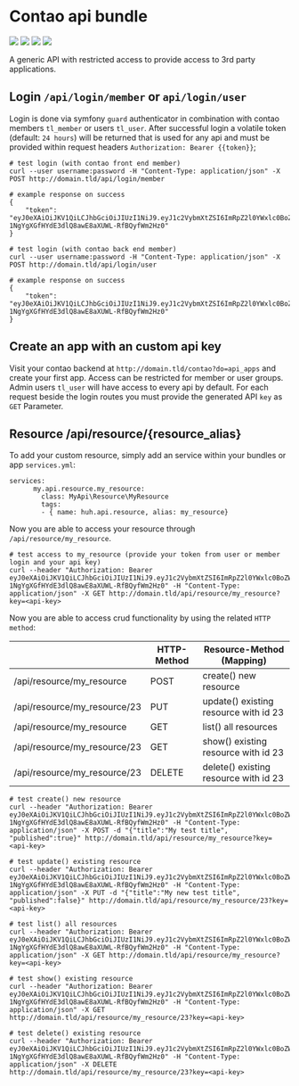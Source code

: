 # Contao api bundle

![](https://img.shields.io/packagist/v/heimrichhannot/contao-privacy-api-bundle.svg)
![](https://img.shields.io/packagist/dt/heimrichhannot/contao-privacy-api-bundle.svg)
[![](https://img.shields.io/travis/heimrichhannot/contao-privacy-api-bundle/master.svg)](https://travis-ci.org/heimrichhannot/contao-privacy-api-bundle/)
[![](https://img.shields.io/coveralls/heimrichhannot/contao-privacy-api-bundle/master.svg)](https://coveralls.io/github/heimrichhannot/contao-privacy-api-bundle)

A generic API with restricted access to provide access to 3rd party applications.

## Login `/api/login/member` or `api/login/user`

Login is done via symfony `guard` authenticator in combination with contao members `tl_member` or users `tl_user`.
After successful login a volatile token (default: `24 hours`) will be returned that is used for any api and must be provided within request headers `Authorization: Bearer {{token}}`;

```
# test login (with contao front end member)
curl --user username:password -H "Content-Type: application/json" -X POST http://domain.tld/api/login/member

# example response on success
{
    "token": "eyJ0eXAiOiJKV1QiLCJhbGciOiJIUzI1NiJ9.eyJ1c2VybmXtZSI6ImRpZ2l0YWxlc0BoZWltcmljaA1oYW5ub3QuZGUiLCJpYXQiOjE1MzY4NTYwMDMsImV4cCI6MTUzNjk0MjQwM30.trp-1NgYgXGfHYdE3dlQ8awE8aXUWL-RfBQyfWm2Hz0"
}

# test login (with contao back end member)
curl --user username:password -H "Content-Type: application/json" -X POST http://domain.tld/api/login/user

# example response on success
{
    "token": "eyJ0eXAiOiJKV1QiLCJhbGciOiJIUzI1NiJ9.eyJ1c2VybmXtZSI6ImRpZ2l0YWxlc0BoZWltcmljaA1oYW5ub3QuZGUiLCJpYXQiOjE1MzY4NTYwMDMsImV4cCI6MTUzNjk0MjQwM30.trp-1NgYgXGfHYdE3dlQ8awE8aXUWL-RfBQyfWm2Hz0"
}
```

## Create an app with an custom api key 

Visit your contao backend at `http://domain.tld/contao?do=api_apps` and create your first app.
Access can be restricted for member or user groups. Admin users `tl_user` will have access to every api by default.
For each request beside the login routes you must provide the generated API `key` as `GET` Parameter.

## Resource /api/resource/{resource_alias}

To add your custom resource, simply add an service within your bundles or app `services.yml`:

```
services:
	  my.api.resource.my_resource:
        class: MyApi\Resource\MyResource
        tags:
        - { name: huh.api.resource, alias: my_resource}
```

Now you are able to access your resource through `/api/resource/my_resource`.

```
# test access to my_resource (provide your token from user or member login and your api key)
curl --header "Authorization: Bearer eyJ0eXAiOiJKV1QiLCJhbGciOiJIUzI1NiJ9.eyJ1c2VybmXtZSI6ImRpZ2l0YWxlc0BoZWltcmljaA1oYW5ub3QuZGUiLCJpYXQiOjE1MzY4NTYwMDMsImV4cCI6MTUzNjk0MjQwM30.trp-1NgYgXGfHYdE3dlQ8awE8aXUWL-RfBQyfWm2Hz0" -H "Content-Type: application/json" -X GET http://domain.tld/api/resource/my_resource?key=<api-key>
```

Now you are able to access crud functionality by using the related `HTTP method`:

|   | HTTP-Method | Resource-Method (Mapping) |
|---|---|---|
| /api/resource/my_resource | POST | create() new resource |
| /api/resource/my_resource/23  | PUT | update() existing resource with id 23 |
| /api/resource/my_resource  | GET | list() all resources  |
| /api/resource/my_resource/23  | GET | show() existing resource with id 23 |
| /api/resource/my_resource/23  | DELETE | delete() existing resource with id 23 |

```
# test create() new resource
curl --header "Authorization: Bearer eyJ0eXAiOiJKV1QiLCJhbGciOiJIUzI1NiJ9.eyJ1c2VybmXtZSI6ImRpZ2l0YWxlc0BoZWltcmljaA1oYW5ub3QuZGUiLCJpYXQiOjE1MzY4NTYwMDMsImV4cCI6MTUzNjk0MjQwM30.trp-1NgYgXGfHYdE3dlQ8awE8aXUWL-RfBQyfWm2Hz0" -H "Content-Type: application/json" -X POST -d "{"title":"My test title", "published":true}" http://domain.tld/api/resource/my_resource?key=<api-key>

# test update() existing resource
curl --header "Authorization: Bearer eyJ0eXAiOiJKV1QiLCJhbGciOiJIUzI1NiJ9.eyJ1c2VybmXtZSI6ImRpZ2l0YWxlc0BoZWltcmljaA1oYW5ub3QuZGUiLCJpYXQiOjE1MzY4NTYwMDMsImV4cCI6MTUzNjk0MjQwM30.trp-1NgYgXGfHYdE3dlQ8awE8aXUWL-RfBQyfWm2Hz0" -H "Content-Type: application/json" -X PUT -d "{"title":"My new test title", "published":false}" http://domain.tld/api/resource/my_resource/23?key=<api-key>

# test list() all resources
curl --header "Authorization: Bearer eyJ0eXAiOiJKV1QiLCJhbGciOiJIUzI1NiJ9.eyJ1c2VybmXtZSI6ImRpZ2l0YWxlc0BoZWltcmljaA1oYW5ub3QuZGUiLCJpYXQiOjE1MzY4NTYwMDMsImV4cCI6MTUzNjk0MjQwM30.trp-1NgYgXGfHYdE3dlQ8awE8aXUWL-RfBQyfWm2Hz0" -H "Content-Type: application/json" -X GET http://domain.tld/api/resource/my_resource?key=<api-key>

# test show() existing resource
curl --header "Authorization: Bearer eyJ0eXAiOiJKV1QiLCJhbGciOiJIUzI1NiJ9.eyJ1c2VybmXtZSI6ImRpZ2l0YWxlc0BoZWltcmljaA1oYW5ub3QuZGUiLCJpYXQiOjE1MzY4NTYwMDMsImV4cCI6MTUzNjk0MjQwM30.trp-1NgYgXGfHYdE3dlQ8awE8aXUWL-RfBQyfWm2Hz0" -H "Content-Type: application/json" -X GET http://domain.tld/api/resource/my_resource/23?key=<api-key>

# test delete() existing resource
curl --header "Authorization: Bearer eyJ0eXAiOiJKV1QiLCJhbGciOiJIUzI1NiJ9.eyJ1c2VybmXtZSI6ImRpZ2l0YWxlc0BoZWltcmljaA1oYW5ub3QuZGUiLCJpYXQiOjE1MzY4NTYwMDMsImV4cCI6MTUzNjk0MjQwM30.trp-1NgYgXGfHYdE3dlQ8awE8aXUWL-RfBQyfWm2Hz0" -H "Content-Type: application/json" -X DELETE http://domain.tld/api/resource/my_resource/23?key=<api-key>
```